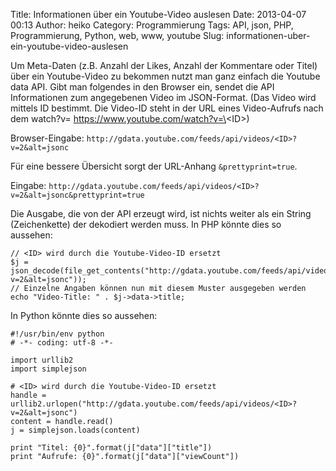 Title: Informationen über ein Youtube-Video auslesen
Date: 2013-04-07 00:13
Author: heiko
Category: Programmierung
Tags: API, json, PHP, Programmierung, Python, web, www, youtube
Slug: informationen-uber-ein-youtube-video-auslesen

Um Meta-Daten (z.B. Anzahl der Likes, Anzahl der Kommentare oder Titel)
über ein Youtube-Video zu bekommen nutzt man ganz einfach die Youtube
data API. Gibt man folgendes in den Browser ein, sendet die API
Informationen zum angegebenen Video im JSON-Format. (Das Video wird
mittels ID bestimmt. Die Video-ID steht in der URL eines Video-Aufrufs
nach dem watch?v= https://www.youtube.com/watch?v=\<ID\>)

Browser-Eingabe:
`http://gdata.youtube.com/feeds/api/videos/<ID>?v=2&alt=jsonc`

Für eine bessere Übersicht sorgt der URL-Anhang `&prettyprint=true`.

Eingabe:
`http://gdata.youtube.com/feeds/api/videos/<ID>?v=2&alt=jsonc&prettyprint=true`

Die Ausgabe, die von der API erzeugt wird, ist nichts weiter als ein
String (Zeichenkette) der dekodiert werden muss. In PHP könnte dies so
aussehen:

    // <ID> wird durch die Youtube-Video-ID ersetzt
    $j = json_decode(file_get_contents("http://gdata.youtube.com/feeds/api/videos/<ID>?v=2&alt=jsonc"));
    // Einzelne Angaben können nun mit diesem Muster ausgegeben werden
    echo "Video-Title: " . $j->data->title;

In Python könnte dies so aussehen:

    #!/usr/bin/env python
    # -*- coding: utf-8 -*-

    import urllib2
    import simplejson

    # <ID> wird durch die Youtube-Video-ID ersetzt
    handle = urllib2.urlopen("http://gdata.youtube.com/feeds/api/videos/<ID>?v=2&alt=jsonc")
    content = handle.read()
    j = simplejson.loads(content)

    print "Titel: {0}".format(j["data"]["title"])
    print "Aufrufe: {0}".format(j["data"]["viewCount"])

